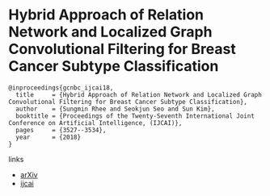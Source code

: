 #  Hybrid Approach of Relation Network and Localized Graph Convolutional Filtering for Breast Cancer Subtype Classification

```
@inproceedings{gcnbc_ijcai18,
  title     = {Hybrid Approach of Relation Network and Localized Graph Convolutional Filtering for Breast Cancer Subtype Classification},
  author    = {Sungmin Rhee and Seokjun Seo and Sun Kim},
  booktitle = {Proceedings of the Twenty-Seventh International Joint Conference on Artificial Intelligence, (IJCAI)},             
  pages     = {3527--3534},
  year      = {2018}
}
```

links
- [arXiv](https://arxiv.org/abs/1711.05859)
- [ijcai](https://www.ijcai.org/proceedings/2018/490)
